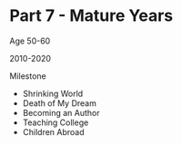 # Part 7 - Mature Years

Age 50-60

2010-2020

Milestone

* Shrinking World
* Death of My Dream
* Becoming an Author
* Teaching College
* Children Abroad

